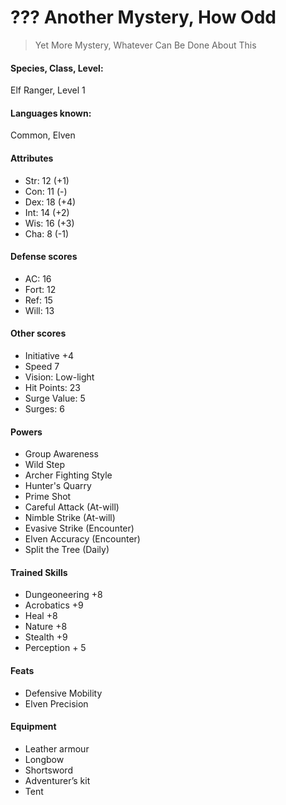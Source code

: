 
# ??? Another Mystery, How Odd

> Yet More Mystery, Whatever Can Be Done About This

#### Species, Class, Level:
Elf Ranger, Level 1

#### Languages known:
Common, Elven

#### Attributes
* Str: 12 (+1) 
* Con: 11 (-) 
* Dex: 18 (+4) 
* Int: 14 (+2) 
* Wis: 16 (+3) 
* Cha: 8  (-1) 

#### Defense scores
* AC: 16
* Fort: 12
* Ref: 15
* Will: 13

#### Other scores
* Initiative +4
* Speed 7
* Vision: Low-light
* Hit Points: 23
* Surge Value: 5
* Surges: 6

#### Powers
* Group Awareness
* Wild Step
* Archer Fighting Style
* Hunter's Quarry
* Prime Shot
* Careful Attack (At-will)
* Nimble Strike (At-will)
* Evasive Strike (Encounter)
* Elven Accuracy (Encounter)
* Split the Tree (Daily)

#### Trained Skills
* Dungeoneering +8
* Acrobatics +9
* Heal +8
* Nature +8
* Stealth +9
* Perception + 5

#### Feats
* Defensive Mobility
* Elven Precision

#### Equipment
* Leather armour
* Longbow
* Shortsword
* Adventurer’s kit
* Tent

